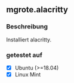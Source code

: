 ## mgrote.alacritty
### Beschreibung
Installiert alacritty.


### getestet auf
- [x] Ubuntu (>=18.04)
- [x] Linux Mint

